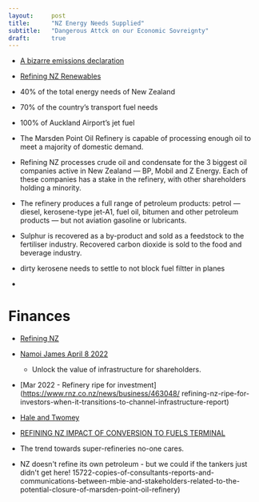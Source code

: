 ```yaml
---
layout:     post
title:      "NZ Energy Needs Supplied"
subtitle:   "Dangerous Attck on our Economic Sovreignty"
draft:      true
---
```


- [A bizarre emissions declaration](https://www.newsroom.co.nz/marsden-point-refinery-closure-to-save-100mt-co2)

- [Refining NZ Renewables](https://www.mbie.govt.nz/dmsdocument/12087-refining-nz-accelerating-renewable-energy-and-energy-efficiency-submission-pdf)


- 40% of the total energy needs of New Zealand
- 70% of the country’s transport fuel needs
- 100% of Auckland Airport’s jet fuel

- The Marsden Point Oil Refinery is capable of processing enough oil to meet a majority of domestic demand.
- Refining NZ processes crude oil and condensate for the 3 biggest oil companies active in New Zealand — BP, Mobil and Z Energy. Each of these companies has a stake in the refinery, with other shareholders holding a minority.
- The refinery produces a full range of petroleum products: petrol — diesel, kerosene-type jet-A1, fuel oil, bitumen and other petroleum products — but not aviation gasoline or lubricants.
- Sulphur is recovered as a by-product and sold as a feedstock to the fertiliser industry. Recovered carbon dioxide is sold to the food and beverage industry.



- dirty kerosene needs to settle to not block fuel filtter in planes
- 

# Finances

- [Refining NZ ](https://channelnz.com/investor-centre/reports-presentations/)
- [Namoi James April 8 2022](https://www.newsroom.co.nz/pro/pro-talks-naomi-james-offers-marsden-point-oil-tanks-for-national-security-fuel-reserve)
    - Unlock the value of infrastructure for shareholders.

- [Mar 2022 - Refinery ripe for investment](https://www.rnz.co.nz/news/business/463048/
refining-nz-ripe-for-investors-when-it-transitions-to-channel-infrastructure-report)

- [Hale and Twomey](https://www.haletwomey.co.nz/)

- [REFINING NZ IMPACT OF CONVERSION TO FUELS TERMINAL](https://www.mbie.govt.nz/dmsdocument/15260-refining-nz-impact-of-conversion-to-fuels-terminal)
- The trend towards super-refineries no-one cares.
- NZ doesn't refine its own petroleum - but we could if the tankers just didn't get here!
15722-copies-of-consultants-reports-and-communications-between-mbie-and-stakeholders-related-to-the-potential-closure-of-marsden-point-oil-refinery)
